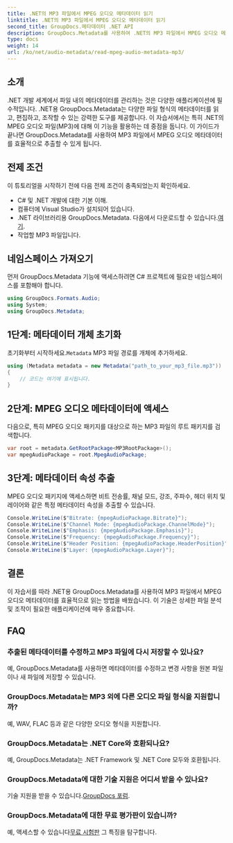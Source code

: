 ```yaml
---
title: .NET의 MP3 파일에서 MPEG 오디오 메타데이터 읽기
linktitle: .NET의 MP3 파일에서 MPEG 오디오 메타데이터 읽기
second_title: GroupDocs.메타데이터 .NET API
description: GroupDocs.Metadata를 사용하여 .NET의 MP3 파일에서 MPEG 오디오 메타데이터를 추출하는 방법을 알아보세요. 파일 분석 기능을 강화하세요.
type: docs
weight: 14
url: /ko/net/audio-metadata/read-mpeg-audio-metadata-mp3/
---
```

## 소개
.NET 개발 세계에서 파일 내의 메타데이터를 관리하는 것은 다양한 애플리케이션에 필수적입니다. .NET용 GroupDocs.Metadata는 다양한 파일 형식의 메타데이터를 읽고, 편집하고, 조작할 수 있는 강력한 도구를 제공합니다. 이 자습서에서는 특히 .NET의 MPEG 오디오 파일(MP3)에 대해 이 기능을 활용하는 데 중점을 둡니다. 이 가이드가 끝나면 GroupDocs.Metadata를 사용하여 MP3 파일에서 MPEG 오디오 메타데이터를 효율적으로 추출할 수 있게 됩니다.
## 전제 조건
이 튜토리얼을 시작하기 전에 다음 전제 조건이 충족되었는지 확인하세요.
- C# 및 .NET 개발에 대한 기본 이해.
- 컴퓨터에 Visual Studio가 설치되어 있습니다.
-  .NET 라이브러리용 GroupDocs.Metadata. 다음에서 다운로드할 수 있습니다.[여기](https://releases.groupdocs.com/metadata/net/).
- 작업할 MP3 파일입니다.
## 네임스페이스 가져오기
먼저 GroupDocs.Metadata 기능에 액세스하려면 C# 프로젝트에 필요한 네임스페이스를 포함해야 합니다.
```csharp
using GroupDocs.Formats.Audio;
using System;
using GroupDocs.Metadata;
```
## 1단계: 메타데이터 개체 초기화
 초기화부터 시작하세요.`Metadata` MP3 파일 경로를 개체에 추가하세요.
```csharp
using (Metadata metadata = new Metadata("path_to_your_mp3_file.mp3"))
{
    // 코드는 여기에 표시됩니다.
}
```
## 2단계: MPEG 오디오 메타데이터에 액세스
다음으로, 특히 MPEG 오디오 패키지를 대상으로 하는 MP3 파일의 루트 패키지를 검색합니다.
```csharp
var root = metadata.GetRootPackage<MP3RootPackage>();
var mpegAudioPackage = root.MpegAudioPackage;
```
## 3단계: 메타데이터 속성 추출
MPEG 오디오 패키지에 액세스하면 비트 전송률, 채널 모드, 강조, 주파수, 헤더 위치 및 레이어와 같은 특정 메타데이터 속성을 추출할 수 있습니다.
```csharp
Console.WriteLine($"Bitrate: {mpegAudioPackage.Bitrate}");
Console.WriteLine($"Channel Mode: {mpegAudioPackage.ChannelMode}");
Console.WriteLine($"Emphasis: {mpegAudioPackage.Emphasis}");
Console.WriteLine($"Frequency: {mpegAudioPackage.Frequency}");
Console.WriteLine($"Header Position: {mpegAudioPackage.HeaderPosition}");
Console.WriteLine($"Layer: {mpegAudioPackage.Layer}");
```
## 결론
이 자습서를 따라 .NET용 GroupDocs.Metadata를 사용하여 MP3 파일에서 MPEG 오디오 메타데이터를 효율적으로 읽는 방법을 배웠습니다. 이 기술은 상세한 파일 분석 및 조작이 필요한 애플리케이션에 매우 중요합니다.

## FAQ
### 추출된 메타데이터를 수정하고 MP3 파일에 다시 저장할 수 있나요?
예, GroupDocs.Metadata를 사용하면 메타데이터를 수정하고 변경 사항을 원본 파일이나 새 파일에 저장할 수 있습니다.
### GroupDocs.Metadata는 MP3 외에 다른 오디오 파일 형식을 지원합니까?
예, WAV, FLAC 등과 같은 다양한 오디오 형식을 지원합니다.
### GroupDocs.Metadata는 .NET Core와 호환되나요?
예, GroupDocs.Metadata는 .NET Framework 및 .NET Core 모두와 호환됩니다.
### GroupDocs.Metadata에 대한 기술 지원은 어디서 받을 수 있나요?
 기술 지원을 받을 수 있습니다.[GroupDocs 포럼](https://forum.groupdocs.com/c/metadata/14).
### GroupDocs.Metadata에 대한 무료 평가판이 있습니까?
 예, 액세스할 수 있습니다[무료 시험판](https://releases.groupdocs.com/) 그 특징을 탐구합니다.